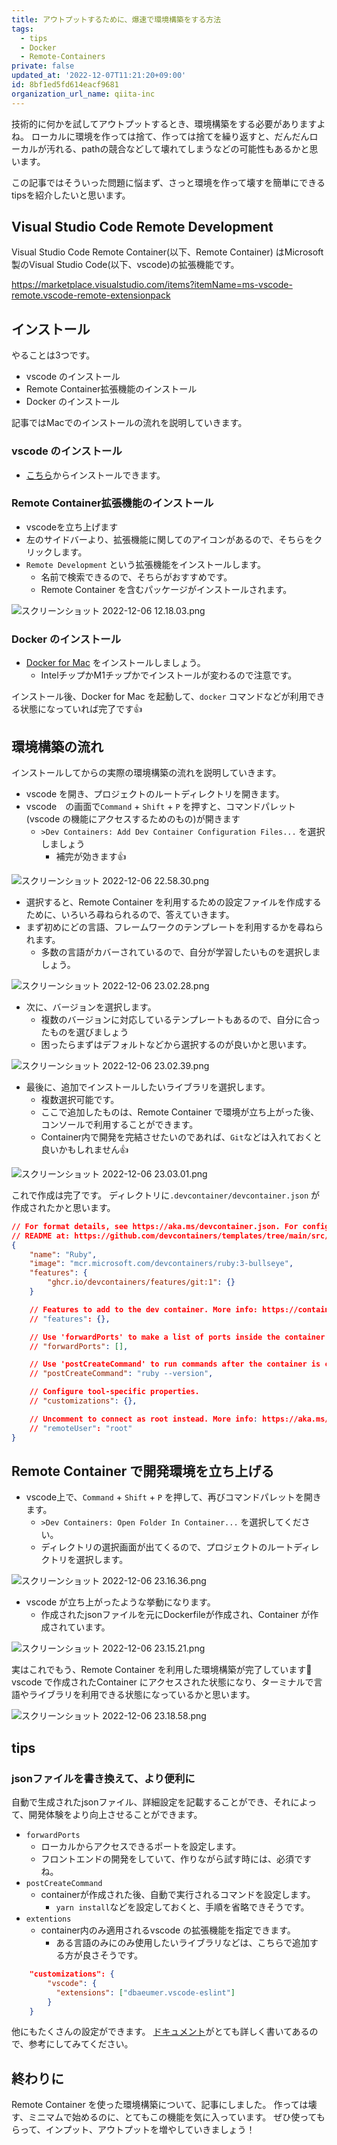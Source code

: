 ```yaml
---
title: アウトプットするために、爆速で環境構築をする方法
tags:
  - tips
  - Docker
  - Remote-Containers
private: false
updated_at: '2022-12-07T11:21:20+09:00'
id: 8bf1ed5fd614eacf9681
organization_url_name: qiita-inc
---
```

技術的に何かを試してアウトプットするとき、環境構築をする必要がありますよね。
ローカルに環境を作っては捨て、作っては捨てを繰り返すと、だんだんローカルが汚れる、pathの競合などして壊れてしまうなどの可能性もあるかと思います。

この記事ではそういった問題に悩まず、さっと環境を作って壊すを簡単にできるtipsを紹介したいと思います。

## Visual Studio Code Remote Development

Visual Studio Code Remote Container(以下、Remote Container) はMicrosoft製のVisual Studio Code(以下、vscode)の拡張機能です。

https://marketplace.visualstudio.com/items?itemName=ms-vscode-remote.vscode-remote-extensionpack

## インストール
やることは3つです。

- vscode のインストール
- Remote Container拡張機能のインストール
- Docker のインストール

記事ではMacでのインストールの流れを説明していきます。

### vscode のインストール
- [こちら](https://code.visualstudio.com/download)からインストールできます。

### Remote Container拡張機能のインストール
- vscodeを立ち上げます
- 左のサイドバーより、拡張機能に関してのアイコンがあるので、そちらをクリックします。
- `Remote Development` という拡張機能をインストールします。
    - 名前で検索できるので、そちらがおすすめです。
    - Remote Container を含むパッケージがインストールされます。

![スクリーンショット 2022-12-06 12.18.03.png](https://qiita-image-store.s3.ap-northeast-1.amazonaws.com/0/166596/db34c491-8d4b-e4a3-d287-87ddbe6a4117.png)

### Docker のインストール
- [Docker for Mac](https://docs.docker.com/desktop/install/mac-install/) をインストールしましょう。
    - IntelチップかM1チップかでインストールが変わるので注意です。

インストール後、Docker for Mac を起動して、`docker` コマンドなどが利用できる状態になっていれば完了です:+1:

## 環境構築の流れ
インストールしてからの実際の環境構築の流れを説明していきます。

- vscode を開き、プロジェクトのルートディレクトリを開きます。
- vscode　の画面で`Command` + `Shift` + `P` を押すと、コマンドパレット(vscode の機能にアクセスするためのもの)が開きます
    - `>Dev Containers: Add Dev Container Configuration Files...` を選択しましょう
        - 補完が効きます:+1:

![スクリーンショット 2022-12-06 22.58.30.png](https://qiita-image-store.s3.ap-northeast-1.amazonaws.com/0/166596/e8a6fc61-26e2-f383-9c58-b901b3b5931a.png)

- 選択すると、Remote Container を利用するための設定ファイルを作成するために、いろいろ尋ねられるので、答えていきます。
- まず初めにどの言語、フレームワークのテンプレートを利用するかを尋ねられます。
    - 多数の言語がカバーされているので、自分が学習したいものを選択しましょう。

![スクリーンショット 2022-12-06 23.02.28.png](https://qiita-image-store.s3.ap-northeast-1.amazonaws.com/0/166596/7068be5d-163c-0282-f23a-46492b2d3452.png)

- 次に、バージョンを選択します。
    - 複数のバージョンに対応しているテンプレートもあるので、自分に合ったものを選びましょう
    - 困ったらまずはデフォルトなどから選択するのが良いかと思います。

![スクリーンショット 2022-12-06 23.02.39.png](https://qiita-image-store.s3.ap-northeast-1.amazonaws.com/0/166596/0cd452a1-fbaa-4345-bb07-3f1874f00f8a.png)

- 最後に、追加でインストールしたいライブラリを選択します。
    - 複数選択可能です。
    - ここで追加したものは、Remote Container で環境が立ち上がった後、コンソールで利用することができます。
    - Container内で開発を完結させたいのであれば、`Git`などは入れておくと良いかもしれません:+1:

![スクリーンショット 2022-12-06 23.03.01.png](https://qiita-image-store.s3.ap-northeast-1.amazonaws.com/0/166596/51f13d6f-dad8-5b49-ebb3-7b67e035ffc4.png)

これで作成は完了です。
ディレクトリに`.devcontainer/devcontainer.json` が作成されたかと思います。

```json:.devcontainer/devcontainer.json
// For format details, see https://aka.ms/devcontainer.json. For config options, see the
// README at: https://github.com/devcontainers/templates/tree/main/src/ruby
{
	"name": "Ruby",
	"image": "mcr.microsoft.com/devcontainers/ruby:3-bullseye",
	"features": {
		"ghcr.io/devcontainers/features/git:1": {}
	}

	// Features to add to the dev container. More info: https://containers.dev/features.
	// "features": {},

	// Use 'forwardPorts' to make a list of ports inside the container available locally.
	// "forwardPorts": [],

	// Use 'postCreateCommand' to run commands after the container is created.
	// "postCreateCommand": "ruby --version",

	// Configure tool-specific properties.
	// "customizations": {},

	// Uncomment to connect as root instead. More info: https://aka.ms/dev-containers-non-root.
	// "remoteUser": "root"
}

```

## Remote Container で開発環境を立ち上げる
- vscode上で、`Command` + `Shift` + `P` を押して、再びコマンドパレットを開きます。
    - `>Dev Containers: Open Folder In Container...` を選択してください。
    - ディレクトリの選択画面が出てくるので、プロジェクトのルートディレクトリを選択します。

![スクリーンショット 2022-12-06 23.16.36.png](https://qiita-image-store.s3.ap-northeast-1.amazonaws.com/0/166596/43a934e9-5e22-8658-100a-48e6872c7270.png)

- vscode が立ち上がったような挙動になります。
    - 作成されたjsonファイルを元にDockerfileが作成され、Container が作成されています。

![スクリーンショット 2022-12-06 23.15.21.png](https://qiita-image-store.s3.ap-northeast-1.amazonaws.com/0/166596/2e09c3bc-ee5f-a4ea-2892-0e075cf5fcfc.png)

実はこれでもう、Remote Container を利用した環境構築が完了しています:tada:
vscode で作成されたContainer にアクセスされた状態になり、ターミナルで言語やライブラリを利用できる状態になっているかと思います。

![スクリーンショット 2022-12-06 23.18.58.png](https://qiita-image-store.s3.ap-northeast-1.amazonaws.com/0/166596/f403bf9f-b8f7-e04c-48e3-f1519dd4ea40.png)

## tips
### jsonファイルを書き換えて、より便利に
自動で生成されたjsonファイル、詳細設定を記載することができ、それによって、開発体験をより向上させることができます。

- `forwardPorts`
    - ローカルからアクセスできるポートを設定します。
    - フロントエンドの開発をしていて、作りながら試す時には、必須ですね。
- `postCreateCommand`
    - containerが作成された後、自動で実行されるコマンドを設定します。
        - `yarn install`などを設定しておくと、手順を省略できそうです。
- `extentions`
    - container内のみ適用されるvscode の拡張機能を指定できます。
        - ある言語のみにのみ使用したいライブラリなどは、こちらで追加する方が良さそうです。

```json
    "customizations": {
        "vscode": {
          "extensions": ["dbaeumer.vscode-eslint"]
        }
    }
```

他にもたくさんの設定ができます。
[ドキュメント](https://containers.dev/implementors/json_reference/)がとても詳しく書いてあるので、参考にしてみてください。

## 終わりに
Remote Container を使った環境構築について、記事にしました。
作っては壊す、ミニマムで始めるのに、とてもこの機能を気に入っています。
ぜひ使ってもらって、インプット、アウトプットを増やしていきましょう！
